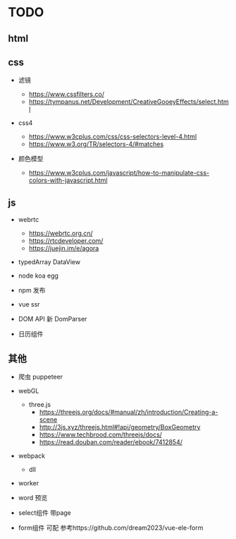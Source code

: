 # TODO

## html

## css 
- 滤镜 
    - https://www.cssfilters.co/
    - https://tympanus.net/Development/CreativeGooeyEffects/select.html

- css4 
    - https://www.w3cplus.com/css/css-selectors-level-4.html
    - https://www.w3.org/TR/selectors-4/#matches

- 颜色模型
    - https://www.w3cplus.com/javascript/how-to-manipulate-css-colors-with-javascript.html


## js
- webrtc
    - https://webrtc.org.cn/
    - https://rtcdeveloper.com/
    - https://juejin.im/e/agora

- typedArray  DataView
- node koa egg
- npm 发布
- vue ssr
- DOM API 新    DomParser
- 日历组件


## 其他
- 爬虫 puppeteer

- webGL
    - three.js
        - https://threejs.org/docs/#manual/zh/introduction/Creating-a-scene
        - http://3js.xyz/threejs.html#!api/geometry/BoxGeometry
        - https://www.techbrood.com/threejs/docs/
        - https://read.douban.com/reader/ebook/7412854/

- webpack
	- dll
    
- worker

- word 预览


- select组件 带page
- form组件 可配 参考https://github.com/dream2023/vue-ele-form





